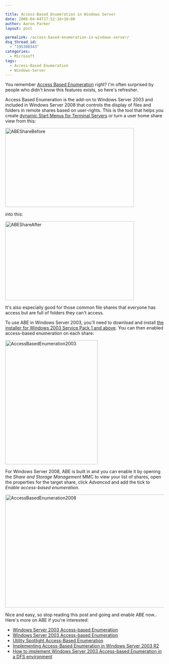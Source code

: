 ```yaml
---

title: Access-Based Enumeration in Windows Server
date: 2008-04-04T17:52:16+10:00
author: Aaron Parker
layout: post

permalink: /access-based-enumeration-in-windows-server/
dsq_thread_id:
  - "195380343"
categories:
  - Microsoft
tags:
  - Access-Based Enumeration
  - Windows-Server
---
```

You remember [Access Based Enumeration](http://www.microsoft.com/windowsserver2003/techinfo/overview/abe.mspx) right? I'm often surprised by people who didn't know this features exists, so here's refresher.

Access Based Enumeration is the add-on to Windows Server 2003 and included in Windows Server 2008 that controls the display of files and folders in remote shares based on user-rights. This is the tool that helps you create [dynamic Start Menus for Terminal Servers]({{site.baseurl}}/terminal-server/building-dynamic-start-menus-with-access-based-enumeration) or turn a user home share view from this:

<img src="{{site.baseurl}}/media/2008/04/abesharebefore.png" border="0" alt="ABEShareBefore" width="409" height="251" /> 

into this:

<img src="{{site.baseurl}}/media/2008/04/abeshareafter.png" border="0" alt="ABEShareAfter" width="409" height="251" /> 

It's also especially good for those common file shares that everyone has access but are full of folders they can't access.

To use ABE in Windows Server 2003, you'll need to download and install [the installer for Windows 2003 Service Pack 1 and above](http://www.microsoft.com/downloads/details.aspx?FamilyID=04a563d9-78d9-4342-a485-b030ac442084&DisplayLang=en). You can then enabled access-based enumeration on each share:

<img src="{{site.baseurl}}/media/2008/04/accessbasedenumeration2003.png" border="0" alt="AccessBasedEnumeration2003" width="294" height="394" /> 

For Windows Server 2008, ABE is built in and you can enable it by opening the _Share and Storage Management_ MMC to view your list of shares, open the properties for the target share, click _Advanced_ and add the tick to _Enable access-based enumeration_.

<img src="{{site.baseurl}}/media/2008/04/accessbasedenumeration2008.png" border="0" alt="AccessBasedEnumeration2008" width="573" height="359" /> 

Nice and easy, so stop reading this post and going and enable ABE now.. Here's more on ABE if you're interested:

  * [Windows Server 2003 Access-based Enumeration](http://www.microsoft.com/downloads/details.aspx?FamilyID=04a563d9-78d9-4342-a485-b030ac442084&DisplayLang=en)
  * [Windows Server 2003 Access-based Enumeration](http://www.microsoft.com/windowsserver2003/techinfo/overview/abe.mspx)
  * [Utility Spotlight Access-Based Enumeration](http://technet.microsoft.com/en-us/magazine/cc160928.aspx)
  * [Implementing Access-Based Enumeration in Windows Server 2003 R2](http://www.windowsnetworking.com/articles_tutorials/Implementing-Access-Based-Enumeration-Windows-Server-2003.html)
  * [How to implement Windows Server 2003 Access-based Enumeration in a DFS environment](http://support.microsoft.com/kb/907458)